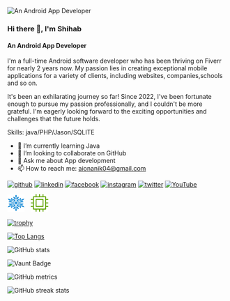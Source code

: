 ![An Android App Developer](https://scontent.fdac178-1.fna.fbcdn.net/v/t39.30808-6/421416310_122134038266085468_1972649420550963152_n.jpg?stp=dst-jpg_s960x960&_nc_cat=102&ccb=1-7&_nc_sid=5f2048&_nc_eui2=AeHuujXxIiehBPoTT7E0i0sfiqmGweQOcnyKqYbB5A5yfJYc5U6EEJoQbYY5Cn1SRQbyFSY4jwMylQMnzZj3R13h&_nc_ohc=jIkqbz4z18sAX8MOuoQ&_nc_oc=AQm8whZA6bWN1p7Uw-CLHYabN7cJHCp8bYpRAIG4DTb42BcC4lAfk3IO8RzpW2CqV_Y&_nc_ht=scontent.fdac178-1.fna&oh=00_AfBmGvGbSSr45Tkvz-r7CevxwVxcgITvK4Oqn1XnnTCY_Q&oe=65F2AADD)

### Hi there 👋, I'm Shihab
#### An Android App Developer


 I'm a full-time Android software developer who has been thriving on Fiverr for nearly 2 years now. My passion lies in creating exceptional mobile applications for a variety of clients, including websites, companies,schools and so on.

It's been an exhilarating journey so far! Since 2022, I've been fortunate enough to pursue my passion professionally, and I couldn't be more grateful. I'm eagerly looking forward to the exciting opportunities and challenges that the future holds.

Skills: java/PHP/Jason/SQLITE

- 🌱 I’m currently learning Java 
- 👯 I’m looking to collaborate on GitHub  
- 💬 Ask me about App development 
- 📫 How to reach me: aionanik04@gmail.com 


[<img src='https://cdn.jsdelivr.net/npm/simple-icons@3.0.1/icons/github.svg' alt='github' height='40'>](https://github.com/Aion03)  [<img src='https://cdn.jsdelivr.net/npm/simple-icons@3.0.1/icons/linkedin.svg' alt='linkedin' height='40'>](https://www.linkedin.com/in/itaher-shihab-aion/)  [<img src='https://cdn.jsdelivr.net/npm/simple-icons@3.0.1/icons/facebook.svg' alt='facebook' height='40'>](https://www.facebook.com/shihabaion)  [<img src='https://cdn.jsdelivr.net/npm/simple-icons@3.0.1/icons/instagram.svg' alt='instagram' height='40'>](https://www.instagram.com/itahershihab/)  [<img src='https://cdn.jsdelivr.net/npm/simple-icons@3.0.1/icons/twitter.svg' alt='twitter' height='40'>](https://twitter.com/itahershihab)  [<img src='https://cdn.jsdelivr.net/npm/simple-icons@3.0.1/icons/youtube.svg' alt='YouTube' height='40'>](https://www.youtube.com/channel/cyclone_333)  

<a href='https://archiveprogram.github.com/'><img src='https://raw.githubusercontent.com/acervenky/animated-github-badges/master/assets/acbadge.gif' width='40' height='40'></a> <a href='https://docs.github.com/en/developers'><img src='https://raw.githubusercontent.com/acervenky/animated-github-badges/master/assets/devbadge.gif' width='40' height='40'></a> 

[![trophy](https://github-profile-trophy.vercel.app/?username=Aion03)](https://github.com/ryo-ma/github-profile-trophy)

[![Top Langs](https://github-readme-stats.vercel.app/api/top-langs/?username=Aion03)](https://github.com/anuraghazra/github-readme-stats)

![GitHub stats](https://github-readme-stats.vercel.app/api?username=Aion03&show_icons=true&count_private=true)  

![Vaunt Badge](https://api.vaunt.dev/v1/github/entities/Aion03/contributions?format=svg&private=true)  

![GitHub metrics](https://metrics.lecoq.io/Aion03)  

![GitHub streak stats](https://streak-stats.demolab.com/?user=Aion03)  

